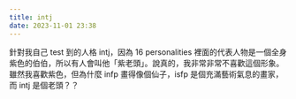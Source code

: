 ```yaml
---
title: intj
date: 2023-11-01 23:38
---
```

針對我自己 test 到的人格 intj，因為 16 personalities 裡面的代表人物是一個全身紫色的伯伯，所以有人會叫他「紫老頭」。說真的，我非常非常不喜歡這個形象。雖然我喜歡紫色，但為什麼 infp 畫得像個仙子，isfp 是個充滿藝術氣息的畫家，而 intj 是個老頭？？